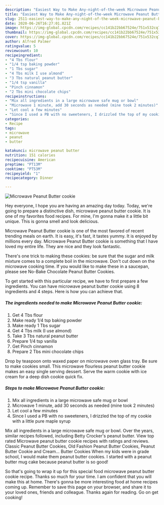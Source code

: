 ```yaml
---
description: "Easiest Way to Make Any-night-of-the-week Microwave Peanut Butter cookie"
title: "Easiest Way to Make Any-night-of-the-week Microwave Peanut Butter cookie"
slug: 2511-easiest-way-to-make-any-night-of-the-week-microwave-peanut-butter-cookie
date: 2020-06-26T16:27:01.821Z
image: https://img-global.cpcdn.com/recipes/cc141b22bb67524e/751x532cq70/microwave-peanut-butter-cookie-recipe-main-photo.jpg
thumbnail: https://img-global.cpcdn.com/recipes/cc141b22bb67524e/751x532cq70/microwave-peanut-butter-cookie-recipe-main-photo.jpg
cover: https://img-global.cpcdn.com/recipes/cc141b22bb67524e/751x532cq70/microwave-peanut-butter-cookie-recipe-main-photo.jpg
author: Alfred Palmer
ratingvalue: 5
reviewcount: 10
recipeingredient:
- "4 Tbs flour"
- "1/4 tsp baking powder"
- "1 Tbs sugar"
- "4 Tbs milk I use almond"
- "3 Tbs natural peanut butter"
- "1/4 tsp vanilla"
- "Pinch cinnamon"
- "2 Tbs mini chocolate chips"
recipeinstructions:
- "Mix all ingredients in a large microwave safe mug or bowl"
- "Microwave 1 minute, add 30 seconds as needed (mine took 2 minutes)"
- "Let cool a few minutes"
- "Since I used a PB with no sweeteners, I drizzled the top of my cookie with a little pure maple syrup"
categories:
- Recipe
tags:
- microwave
- peanut
- butter

katakunci: microwave peanut butter 
nutrition: 151 calories
recipecuisine: American
preptime: "PT13M"
cooktime: "PT53M"
recipeyield: "1"
recipecategory: Dinner

---
```



![Microwave Peanut Butter cookie](https://img-global.cpcdn.com/recipes/cc141b22bb67524e/751x532cq70/microwave-peanut-butter-cookie-recipe-main-photo.jpg)

Hey everyone, I hope you are having an amazing day today. Today, we're going to prepare a distinctive dish, microwave peanut butter cookie. It is one of my favorites food recipes. For mine, I'm gonna make it a little bit unique. This is gonna smell and look delicious.

Microwave Peanut Butter cookie is one of the most favored of recent trending meals on earth. It is easy, it's fast, it tastes yummy. It is enjoyed by millions every day. Microwave Peanut Butter cookie is something that I have loved my entire life. They are nice and they look fantastic.

There&#39;s one trick to making these cookies: be sure that the sugar and milk mixture comes to a complete boil in the microwave. Don&#39;t cut down on the microwave cooking time. If you would like to make these in a saucepan, please see No-Bake Chocolate Peanut Butter Cookies.


To get started with this particular recipe, we have to first prepare a few ingredients. You can have microwave peanut butter cookie using 8 ingredients and 4 steps. Here is how you can achieve that.

<!--inarticleads1-->

##### The ingredients needed to make Microwave Peanut Butter cookie:

1. Get 4 Tbs flour
1. Make ready 1/4 tsp baking powder
1. Make ready 1 Tbs sugar
1. Get 4 Tbs milk (I use almond)
1. Take 3 Tbs natural peanut butter
1. Prepare 1/4 tsp vanilla
1. Get Pinch cinnamon
1. Prepare 2 Tbs mini chocolate chips


Drop by teaspoon onto waxed paper on microwave oven glass tray. Be sure to make cookies small. This microwave flourless peanut butter cookie makes an easy single serving dessert. Serve the warm cookie with ice cream for a deep dish cookie quick fix. 

<!--inarticleads2-->

##### Steps to make Microwave Peanut Butter cookie:

1. Mix all ingredients in a large microwave safe mug or bowl
1. Microwave 1 minute, add 30 seconds as needed (mine took 2 minutes)
1. Let cool a few minutes
1. Since I used a PB with no sweeteners, I drizzled the top of my cookie with a little pure maple syrup


Mix all ingredients in a large microwave safe mug or bowl. Over the years, similar recipes followed, including Betty Crocker&#39;s peanut butter. View top rated Microwave peanut butter cookie recipes with ratings and reviews. Classic Peanut Butter Cookies, Old Fashion Peanut Butter Cookies, Peanut Butter Cookie and Cream… Butter Cookies When my kids were in grade school, I would make them peanut butter cookies. I started with a peanut butter mug cake because peanut butter is so good! 

So that's going to wrap it up for this special food microwave peanut butter cookie recipe. Thanks so much for your time. I am confident that you will make this at home. There's gonna be more interesting food at home recipes coming up. Remember to save this page on your browser, and share it to your loved ones, friends and colleague. Thanks again for reading. Go on get cooking!

